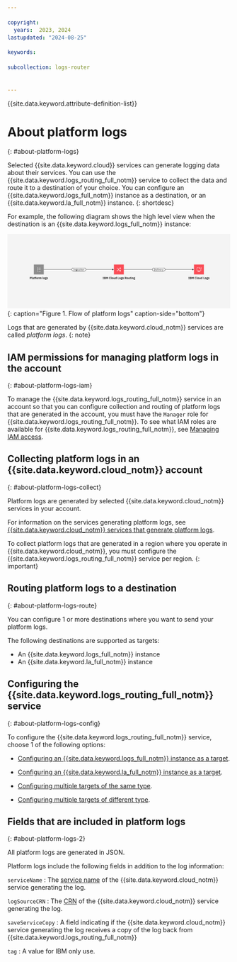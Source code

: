 ```yaml
---

copyright:
  years:  2023, 2024
lastupdated: "2024-08-25"

keywords:

subcollection: logs-router


---
```


{{site.data.keyword.attribute-definition-list}}


# About platform logs
{: #about-platform-logs}

Selected {{site.data.keyword.cloud}} services can generate logging data about their services. You can use the {{site.data.keyword.logs_routing_full_notm}} service to collect the data and route it to a destination of your choice. You can configure an {{site.data.keyword.logs_full_notm}} instance as a destination, or an {{site.data.keyword.la_full_notm}} instance.
{: shortdesc}

For example, the following diagram shows the high level view when the destination is an {{site.data.keyword.logs_full_notm}} instance:

![Flow of platform logs](/images/cloud-logs-platform-logs.png "Flow of platform logs"){: caption="Figure 1. Flow of platform logs" caption-side="bottom"}

Logs that are generated by {{site.data.keyword.cloud_notm}} services are called *platform logs*.
{: note}

## IAM permissions for managing platform logs in the account
{: #about-platform-logs-iam}

To manage the {{site.data.keyword.logs_routing_full_notm}} service in an account so that you can configure collection and routing of platform logs that are generated in the account, you must have the `Manager` role for {{site.data.keyword.logs_routing_full_notm}}. To see what IAM roles are available for {{site.data.keyword.logs_routing_full_notm}}, see [Managing IAM access](/docs/logs-router?topic=logs-router-iam).


## Collecting platform logs in an {{site.data.keyword.cloud_notm}} account
{: #about-platform-logs-collect}

Platform logs are generated by selected {{site.data.keyword.cloud_notm}} services in your account.

For information on the services generating platform logs, see [{{site.data.keyword.cloud_notm}} services that generate platform logs](/docs/logs-router?topic=logs-router-cloud_services).

To collect platform logs that are generated in a region where you operate in {{site.data.keyword.cloud_notm}}, you must configure the {{site.data.keyword.logs_routing_full_notm}} service per region.
{: important}




## Routing platform logs to a destination
{: #about-platform-logs-route}

You can configure 1 or more destinations where you want to send your platform logs.

The following destinations are supported as targets:
- An {{site.data.keyword.logs_full_notm}} instance
- An {{site.data.keyword.la_full_notm}} instance


## Configuring the {{site.data.keyword.logs_routing_full_notm}} service
{: #about-platform-logs-config}

To configure the {{site.data.keyword.logs_routing_full_notm}} service, choose 1 of the following options:

- [Configuring an {{site.data.keyword.logs_full_notm}} instance as a target](/docs/logs-router?topic=logs-router-onboard-cloud-logs-tenant).

- [Configuring an {{site.data.keyword.la_full_notm}} instance as a target](/docs/logs-router?topic=logs-router-onboard-log-analysis-tenant).

- [Configuring multiple targets of the same type](/docs/logs-router?topic=logs-router-multi-icl-config).

- [Configuring multiple targets of different type](/docs/logs-router?topic=logs-router-config-2-targets).


## Fields that are included in platform logs
{: #about-platform-logs-2}

All platform logs are generated in JSON.

Platform logs include the following fields in addition to the log information:

`serviceName`
:   The [service name](/docs/account?topic=account-crn#service-name-crn) of the {{site.data.keyword.cloud_notm}} service generating the log.

`logSourceCRN`
:   The [CRN](/docs/account?topic=account-crn) of the {{site.data.keyword.cloud_notm}} service generating the log.

`saveServiceCopy`
:   A field indicating if the {{site.data.keyword.cloud_notm}} service generating the log receives a copy of the log back from {{site.data.keyword.logs_routing_full_notm}}

`tag`
:   A value for IBM only use.

